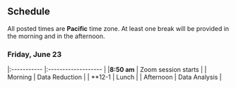 ## Schedule

All posted times are **Pacific** time zone. At least one break will be provided in the morning and in the afternoon.

### Friday, June 23

|:----------- |:------------------- |
|**8:50 am**  | Zoom session starts |
| Morning | Data Reduction |
| **12-1 | Lunch |
| Afternoon | Data Analysis |
